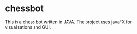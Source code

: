 # chessbot
 
This is a chess bot written in JAVA. The project uses javaFX for visualisations and GUI. 
